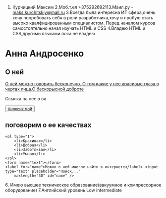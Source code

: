 1. Курчицкий Максим
2.Моб.т.ел +375292692113.Маил.ру - maks.kurchitskiy@mail.ru
3.Всегда  была интересна ИТ сфера,очень хочу попробовать себя в роли разработчика,хочу и пробую стать высоко квалфицированным специалистом. Перед началом курсов самостоятельно начал изучать HTML и CSS
4.Владею HTML и CSS,другими языками пока не владею
<!DOCTYPE html>
<html lang="ru">

<head>
    <meta charset="UTF-8">
    <title>Сайт о самой красивой девушке</title>
</head>

<body>
    <h1>Анна Андросенко</h1>
    <h2>О ней</h2>
    <p><u>О ней можно говорить бесконечно. О том какие у нее красивые глаза,о чертах лица.О бескорысной доброте</u></p>
    <!--тут надо будет дополнить-->
    <p>Ссылка на нее в вк </p>
    <abbr title="нажми на меня"> <button> <a href="https://vk.com/anna__kovalevskaya"> Анросик мой</a> </button></abbr>
    <h2>поговорим о ее качествах</h2>

    <ol type="1">
        <li>Красивая</li>
        <li>Добрая</li>
        <li>Заботливая</li>
        <li>Умная</li>
    </ol>
    <form name="text"></form>
    <label for="name">Можно о ней многое найти в интернете</label> <input type="text" placeholder="Поиск..."
        maxlength="30" id="name" />
    
</body>

</html>
6. Имею высшее техническое образование(вакуумное и компрессорное оборудование) 
7.Английский уровень Low intermediate
